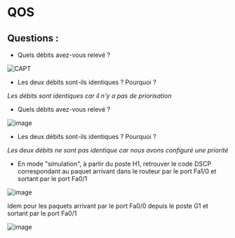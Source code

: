 # QOS

## Questions : 

- Quels débits avez-vous relevé ?

![CAPT](https://github.com/NicolasW-7/AIS-Brief-et-TIPS/assets/146818596/b602f072-80dd-407c-ba6b-a1d2e4e47771)

  
- Les deux débits sont-ils identiques ? Pourquoi ?

*Les débits sont identiques car il n'y a pas de priorisation*



- Quels débits avez-vous relevé ?

![image](https://github.com/NicolasW-7/AIS-Brief-et-TIPS/assets/146818596/ca0e563f-08ae-47c3-8fef-3e0a2b842f1e)

  
- Les deux débits sont-ils identiques ? Pourquoi ?

*Les deux débits ne sont pas identique car nous avons configuré une priorité*
  
- En mode "simulation", à partir du poste H1, retrouver le code DSCP correspondant au paquet
arrivant dans le routeur par le port Fa1/0 et sortant par le port Fa0/1



![image](https://github.com/NicolasW-7/AIS-Brief-et-TIPS/assets/146818596/82a4bc5d-e20d-4bba-94ef-51b57f310277)

Idem pour les paquets arrivant par le port Fa0/0 depuis le poste G1 et sortant par le port Fa0/1

![image](https://github.com/NicolasW-7/AIS-Brief-et-TIPS/assets/146818596/541ccb27-dbca-4855-826b-399508265547)
